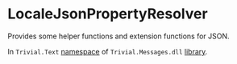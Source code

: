 # LocaleJsonPropertyResolver

Provides some helper functions and extension functions for JSON.

In `Trivial.Text` [namespace](../) of `Trivial.Messages.dll` [library](../../).
